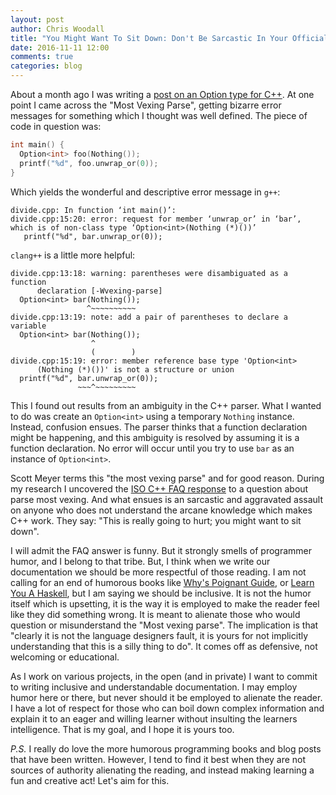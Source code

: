 ```yaml
---
layout: post
author: Chris Woodall
title: "You Might Want To Sit Down: Don't Be Sarcastic In Your Official Documentation"
date: 2016-11-11 12:00
comments: true
categories: blog
---
```


About a month ago I was writing a [post on an Option type for C++][option-post]. At one point I came across the "Most Vexing Parse", getting bizarre error messages for something which I thought was well defined. The piece of code in question was:


```c++
int main() {
  Option<int> foo(Nothing());
  printf("%d", foo.unwrap_or(0));
}
```

Which yields the wonderful and descriptive error message in `g++`:

```
divide.cpp: In function ‘int main()’:
divide.cpp:15:20: error: request for member ‘unwrap_or’ in ‘bar’, which is of non-class type ‘Option<int>(Nothing (*)())’
   printf("%d", bar.unwrap_or(0));
```

`clang++` is a little more helpful:

```
divide.cpp:13:18: warning: parentheses were disambiguated as a function
      declaration [-Wvexing-parse]
  Option<int> bar(Nothing());
                 ^~~~~~~~~~~
divide.cpp:13:19: note: add a pair of parentheses to declare a variable
  Option<int> bar(Nothing());
                  ^
                  (        )
divide.cpp:15:19: error: member reference base type 'Option<int>
      (Nothing (*)())' is not a structure or union
  printf("%d", bar.unwrap_or(0));
               ~~~^~~~~~~~~~
```

This I found out results from an ambiguity in the C++ parser. What I wanted to do was create an `Option<int>` using a temporary `Nothing` instance. Instead, confusion ensues. The parser thinks that a function declaration might be happening, and this ambiguity is resolved by assuming it is a function declaration. No error will occur until you try to use `bar` as an instance of `Option<int>`.

Scott Meyer terms this "the most vexing parse" and for good reason. During my research I uncovered the [ISO C++ FAQ response][iso-cpp-faq] to a question about parse most vexing. And what ensues is an sarcastic and aggravated assault on anyone who does not understand the arcane knowledge which makes C++ work. They say: "This is really going to hurt; you might want to sit down".

I will admit the FAQ answer is funny. But it strongly smells of programmer humor, and I belong to that tribe. But, I think when we write our documentation we should be more respectful of those reading. I am not calling for an end of humorous books like [Why's Poignant Guide][poignant], or [Learn You A Haskell][haskell], but I am saying we should be inclusive. It is not the humor itself which is upsetting, it is the way it is employed to make the reader feel like they did something wrong. It is meant to alienate those who would question or misunderstand the "Most vexing parse". The implication is that "clearly it is not the language designers fault, it is yours for not implicitly understanding that this is a silly thing to do". It comes off as defensive, not welcoming or educational.

As I work on various projects, in the open (and in private) I want to commit to writing inclusive and understandable documentation. I may employ humor here or there, but never should it be employed to alienate the reader. I have a lot of respect for those who can boil down complex information and explain it to an eager and willing learner without insulting the learners intelligence. That is my goal, and I hope it is yours too.

<!-- more -->

_P.S._ I really do love the more humorous programming books and blog posts that have been written. However, I tend to find it best when they are not sources of authority alienating the reading, and instead making learning a fun and creative act! Let's aim for this.

[haskell]: http://learnyouahaskell.com/
[poignant]: http://poignant.guide/
[option-post]: http://cwoodall.com/blog/2016/10/10/cpp-option.html
[iso-cpp-faq]: https://isocpp.org/wiki/faq/ctors#fn-decl-vs-obj-instantiation
